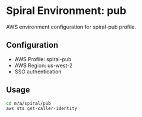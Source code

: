 # Spiral Environment: pub

AWS environment configuration for spiral-pub profile.

## Configuration

- AWS Profile: spiral-pub
- AWS Region: us-west-2
- SSO authentication

## Usage

```bash
cd m/a/spiral/pub
aws sts get-caller-identity
```

